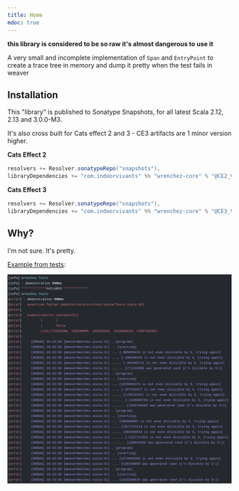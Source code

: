 ```yaml
---
title: Home
mdoc: true
---
```


**this library is considered to be so raw it's almost dangerous to use it**

A very small and incomplete implementation of `Span` and `EntryPoint` to create a
trace tree in memory and dump it pretty when the test fails in weaver

## Installation

This "library" is published to Sonatype Snapshots, for all latest Scala 2.12, 2.13 and 3.0.0-M3.

It's also cross built for Cats effect 2 and 3 - CE3 artifacts are 1 minor version higher.

**Cats Effect 2**

```scala
resolvers += Resolver.sonatypeRepo("snapshots"),
libraryDependencies += "com.indoorvivants" %% "wrenchez-core" % "@CE2_VERSION@"
```
**Cats Effect 3**

```scala
resolvers += Resolver.sonatypeRepo("snapshots"),
libraryDependencies += "com.indoorvivants" %% "wrenchez-core" % "@CE3_VERSION@"
```

## Why?

I'm not sure. It's pretty.

[Example from tests](https://github.com/indoorvivants/weaver-natchez/blob/master/modules/core/src/test/scala/Tests.scala):

![](assets/clickbait.png)
